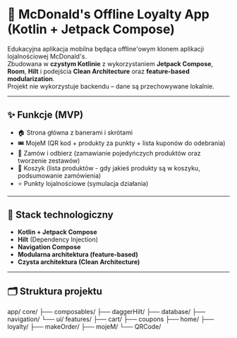 # 🍟 McDonald's Offline Loyalty App (Kotlin + Jetpack Compose)

Edukacyjna aplikacja mobilna będąca offline'owym klonem aplikacji lojalnościowej McDonald's.  
Zbudowana w **czystym Kotlinie** z wykorzystaniem **Jetpack Compose**, **Room**, **Hilt** i podejścia **Clean Architecture** oraz **feature-based modularization**.  
Projekt nie wykorzystuje backendu – dane są przechowywane lokalnie.

---

## ✨ Funkcje (MVP)

- 🏠 Strona główna z banerami i skrótami
- 🎟️ MojeM (QR kod + produkty za punkty + lista kuponów do odebrania)
- 🍔 Zamów i odbierz (zamawianie pojedyńczych produktów oraz tworzenie zestawów)
- 🛒 Koszyk (lista produktów - gdy jakieś produkty są w koszyku, podsumowanie zamówienia)
- ⭐ Punkty lojalnościowe (symulacja działania)

---

## 🧰 Stack technologiczny

- **Kotlin + Jetpack Compose**
- **Hilt** (Dependency Injection)
- **Navigation Compose**
- **Modularna architektura (feature-based)**
- **Czysta architektura (Clean Architecture)**

---

## 🗂️ Struktura projektu
app/
core/
├── composables/
├── daggerHilt/
├── database/
├── navigation/
└── ui/
features/
├── cart/
├── coupons
├── home/
├── loyalty/
├── makeOrder/
├── mojeM/
└── QRCode/
